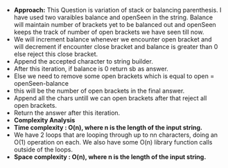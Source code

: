 * **Approach:** This Question is variation of stack or balancing parenthesis. I have used two varaibles balance and openSeen in the string. Balance will maintain number of brackets yet to be balanced out and openSeen keeps the track of number of open brackets we have seen till now.
* We will increment balance whenever we encounter open bracket and will decrement if encounter close bracket and balance is greater than 0 else reject this close bracket.
* Append the accepted character to string builder.
* After this iteration, if balance is 0 return sb as answer.
* Else we need to remove some open brackets which is equal to open = openSeen-balance
* this will be the number of open brackets in the final answer.
* Append all the chars untill we can open brackets after that reject all open brackets.
* Return the answer after this iteration.
​
* **Complexity Analysis**
​
* **Time complexity : O(n), where n is the length of the input string.**
​
* We have 2 loops that are looping through up to nn characters, doing an O(1) operation on each. We also have some O(n) library function calls outside of the loops.
​
* **Space complexity : O(n), where n is the length of the input string.**